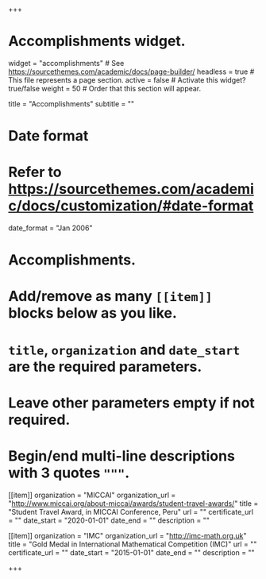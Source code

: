 +++
# Accomplishments widget.
widget = "accomplishments"  # See https://sourcethemes.com/academic/docs/page-builder/
headless = true  # This file represents a page section.
active = false  # Activate this widget? true/false
weight = 50  # Order that this section will appear.

title = "Accomplish&shy;ments"
subtitle = ""

# Date format
#   Refer to https://sourcethemes.com/academic/docs/customization/#date-format
date_format = "Jan 2006"

# Accomplishments.
#   Add/remove as many `[[item]]` blocks below as you like.
#   `title`, `organization` and `date_start` are the required parameters.
#   Leave other parameters empty if not required.
#   Begin/end multi-line descriptions with 3 quotes `"""`.

[[item]]
  organization = "MICCAI"
  organization_url = "http://www.miccai.org/about-miccai/awards/student-travel-awards/"
  title = "Student Travel Award, in MICCAI Conference, Peru"
  url = ""
  certificate_url = ""
  date_start = "2020-01-01"
  date_end = ""
  description = ""
  
[[item]]
  organization = "IMC"
  organization_url = "http://imc-math.org.uk"
  title = "Gold Medal in International Mathematical Competition (IMC)"
  url = ""
  certificate_url = ""
  date_start = "2015-01-01"
  date_end = ""
  description = ""

+++
